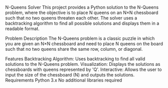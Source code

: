 N-Queens Solver
This project provides a Python solution to the N-Queens problem, where the objective is to place N queens on an N×N chessboard such that no two queens threaten each other. The solver uses a backtracking algorithm to find all possible solutions and displays them in a readable format.

Problem Description
The N-Queens problem is a classic puzzle in which you are given an N×N chessboard and need to place N queens on the board such that no two queens share the same row, column, or diagonal.

Features
Backtracking Algorithm: Uses backtracking to find all valid solutions to the N-Queens problem.
Visualization: Displays the solutions as chessboards with queens represented by 'Q'.
Interactive: Allows the user to input the size of the chessboard (N) and outputs the solutions.
Requirements
Python 3.x
No additional libraries required
